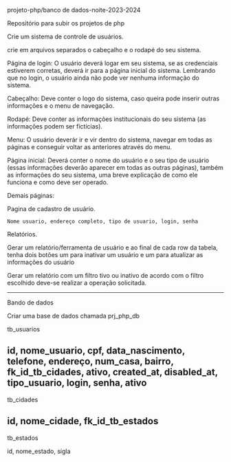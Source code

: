 projeto-php/banco de dados-noite-2023-2024

Repositório para subir os projetos de php

Crie um sistema de controle de usuários.

crie em arquivos separados o cabeçalho e o rodapé do seu sistema.

Página de login: O usuário deverá logar em seu sistema, se as credenciais estiverem corretas, deverá ir para a página inicial do sistema. Lembrando que no login, 
o usuário ainda não pode ver nenhuma informação do sistema.

Cabeçalho: Deve conter o logo do sistema, caso queira pode inserir outras informações e o menu de navegação.

Rodapé: Deve conter as informações institucionais do seu sistema (as informações podem ser fictícias).

Menu: O usuário deverár ir e vir dentro do sistema, navegar em todas as páginas e conseguir voltar as anteriores através do menu.

Página inicial: Deverá conter o nome do usuário e o seu tipo de usuário (essas informações deverão aparecer em todas as outras páginas), 
também as informações do seu sistema, uma breve explicação de como ele funciona e como deve ser operado.

Demais páginas:

Pagina de cadastro de usuário.

    Nome usuario, endereço completo, tipo de usuario, login, senha

Relatórios.

  Gerar um relatório/ferramenta de usuário e ao final de cada row da tabela, tenha dois botões um para inativar um usuário e um para atualizar as informações do usuário
  
  Gerar um relatório com um filtro tivo ou inativo de acordo com o filtro escolhido deve-se realizar a operação solicitada.

-------------------------------------------------------------------------------------------------------------------------------------

Bando de dados 

Criar uma base de dados chamada prj_php_db

tb_usuarios

id, nome_usuario, cpf, data_nascimento, telefone, endereço, num_casa, bairro, fk_id_tb_cidades, ativo, created_at, disabled_at, tipo_usuario, login, senha, ativo
------------------------------------------------
tb_cidades

id, nome_cidade, fk_id_tb_estados
------------------------------------------------
tb_estados

id, nome_estado, sigla
